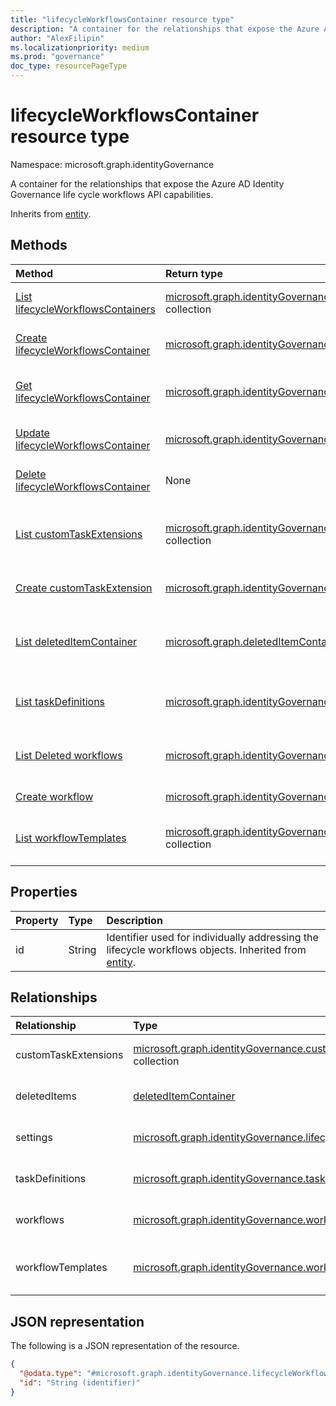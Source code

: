 ```yaml
---
title: "lifecycleWorkflowsContainer resource type"
description: "A container for the relationships that expose the Azure AD Identity Governance life cycle workflows API capabilities."
author: "AlexFilipin"
ms.localizationpriority: medium
ms.prod: "governance"
doc_type: resourcePageType
---
```


# lifecycleWorkflowsContainer resource type

Namespace: microsoft.graph.identityGovernance

A container for the relationships that expose the Azure AD Identity Governance life cycle workflows API capabilities.

Inherits from [entity](../resources/entity.md).

## Methods

|Method|Return type|Description|
|:---|:---|:---|
|[List lifecycleWorkflowsContainers](../api/identitygovernance-lifecycleworkflowscontainer-list-workflows.md)|[microsoft.graph.identityGovernance.lifecycleWorkflowsContainer](../resources/identitygovernance-lifecycleworkflowscontainer.md) collection|Get a list of the [lifecycleWorkflowsContainer](../resources/identitygovernance-lifecycleworkflowscontainer.md) objects and their properties.|
|[Create lifecycleWorkflowsContainer](../api/identitygovernance-lifecycleworkflowscontainer-post-workflows.md)|[microsoft.graph.identityGovernance.lifecycleWorkflowsContainer](../resources/identitygovernance-lifecycleworkflowscontainer.md)|Create a new [lifecycleWorkflowsContainer](../resources/identitygovernance-lifecycleworkflowscontainer.md) object.|
|[Get lifecycleWorkflowsContainer](../api/identitygovernance-workflow-get.md)|[microsoft.graph.identityGovernance.lifecycleWorkflowsContainer](../resources/identitygovernance-lifecycleworkflowscontainer.md)|Read the properties and relationships of a [lifecycleWorkflowsContainer](../resources/identitygovernance-lifecycleworkflowscontainer.md) object.|
|[Update lifecycleWorkflowsContainer](../api/identitygovernance-workflow-update.md)|[microsoft.graph.identityGovernance.lifecycleWorkflowsContainer](../resources/identitygovernance-lifecycleworkflowscontainer.md)|Update the properties of a [lifecycleWorkflowsContainer](../resources/identitygovernance-lifecycleworkflowscontainer.md) object.|
|[Delete lifecycleWorkflowsContainer](../api/identitygovernance-workflow-delete.md)|None|Deletes a [lifecycleWorkflowsContainer](../resources/identitygovernance-lifecycleworkflowscontainer.md) object.|
|[List customTaskExtensions](../api/identitygovernance-lifecycleworkflowscontainer-list-customtaskextensions.md)|[microsoft.graph.identityGovernance.customTaskExtension](../resources/identitygovernance-customtaskextension.md) collection|Get the customTaskExtension resources from the customTaskExtensions navigation property.|
|[Create customTaskExtension](../api/identitygovernance-lifecycleworkflowscontainer-post-customtaskextensions.md)|[microsoft.graph.identityGovernance.customTaskExtension](../resources/identitygovernance-customtaskextension.md)|Create a new customTaskExtension object.|
|[List deletedItemContainer](../api/identitygovernance-lifecycleworkflowscontainer-list-deleteditems.md)|[microsoft.graph.deletedItemContainer](../resources/deleteditemcontainer.md) collection|Get the deletedItemContainer resources from the deletedItems navigation property.|
|[List taskDefinitions](../api/identitygovernance-lifecycleworkflowscontainer-list-taskdefinitions.md)|[microsoft.graph.identityGovernance.taskDefinition](../resources/identitygovernance-taskdefinition.md) collection|Get the taskDefinition resources from the taskDefinitions navigation property.|
|[List Deleted workflows](../api/identitygovernance-lifecycleworkflowscontainer-list-deleteditems.md)|[microsoft.graph.identityGovernance.workflow](../resources/identitygovernance-workflow.md) collection|Get the deleted workflow resources from the workflows navigation property.|
|[Create workflow](../api/identitygovernance-lifecycleworkflowscontainer-post-workflows.md)|[microsoft.graph.identityGovernance.workflow](../resources/identitygovernance-workflow.md)|Create a new workflow object.|
|[List workflowTemplates](../api/identitygovernance-lifecycleworkflowscontainer-list-workflowtemplates.md)|[microsoft.graph.identityGovernance.workflowTemplate](../resources/identitygovernance-workflowtemplate.md) collection|Get the workflowTemplate resources from the workflowTemplates navigation property.|

## Properties

|Property|Type|Description|
|:---|:---|:---|
|id|String|Identifier used for individually addressing the lifecycle workflows objects. Inherited from [entity](../resources/entity.md).|

## Relationships

|Relationship|Type|Description|
|:---|:---|:---|
|customTaskExtensions|[microsoft.graph.identityGovernance.customTaskExtension](../resources/identitygovernance-customtaskextension.md) collection|The **customTaskExtension** instance.|
|deletedItems|[deletedItemContainer](../resources/deleteditemcontainer.md)|Deleted workflows in your lifecycle workflows instance.|
|settings|[microsoft.graph.identityGovernance.lifecycleManagementSettings](../resources/identitygovernance-lifecyclemanagementsettings.md)|The settings of the lifecycle workflows instance.|
|taskDefinitions|[microsoft.graph.identityGovernance.taskDefinition](../resources/identitygovernance-taskdefinition.md) collection|The definition of tasks within the lifecycle workflows instance.|
|workflows|[microsoft.graph.identityGovernance.workflow](../resources/identitygovernance-workflow.md) collection|The workflows in the lifecycle workflows instance.|
|workflowTemplates|[microsoft.graph.identityGovernance.workflowTemplate](../resources/identitygovernance-workflowtemplate.md) collection|The workflow templates in the lifecycle workflow instance. |

## JSON representation

The following is a JSON representation of the resource.
<!-- {
  "blockType": "resource",
  "keyProperty": "id",
  "@odata.type": "microsoft.graph.identityGovernance.lifecycleWorkflowsContainer",
  "baseType": "microsoft.graph.entity",
  "openType": false
}
-->
``` json
{
  "@odata.type": "#microsoft.graph.identityGovernance.lifecycleWorkflowsContainer",
  "id": "String (identifier)"
}
```
